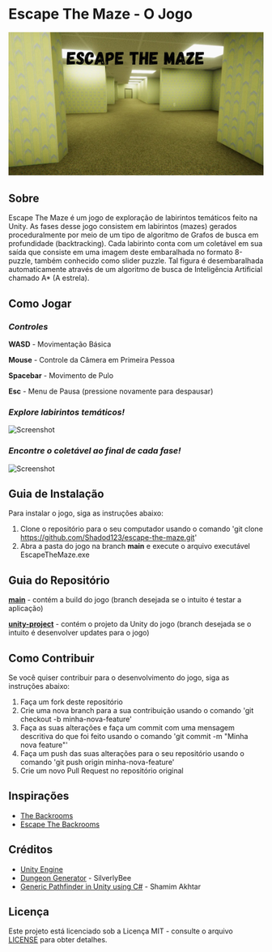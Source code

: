 Escape The Maze - O Jogo
===

![Screenshot](./READMEfiles/gameCover.jpg)


Sobre
---
Escape The Maze é um jogo de exploração de labirintos temáticos feito na Unity. As fases desse jogo consistem em labirintos (mazes) gerados proceduralmente por meio de um tipo de algoritmo de Grafos de busca em profundidade (backtracking). Cada labirinto conta com um coletável em sua saída que consiste em uma imagem deste embaralhada no formato 8-puzzle, também conhecido como slider puzzle. Tal figura é desembaralhada automaticamente através de um algoritmo de busca de Inteligência Artificial chamado A* (A estrela).


Como Jogar
---
### _Controles_

**WASD** - Movimentação Básica 

**Mouse** - Controle da Câmera em Primeira Pessoa

**Spacebar** - Movimento de Pulo

**Esc** - Menu de Pausa (pressione novamente para despausar)

### _Explore labirintos temáticos!_

![Screenshot](./READMEfiles/backroomsInspiredLevelExploration.gif)

### _Encontre o coletável ao final de cada fase!_

![Screenshot](./READMEfiles/spaceStationExitSliderPuzzle.gif)


Guia de Instalação
---
Para instalar o jogo, siga as instruções abaixo:

1. Clone o repositório para o seu computador usando o comando 'git clone https://github.com/Shadod123/escape-the-maze.git'
2. Abra a pasta do jogo na branch **main** e execute o arquivo executável EscapeTheMaze.exe


Guia do Repositório
---
**[main](https://github.com/Shadod123/escape-the-maze/tree/main)** - contém a build do jogo (branch desejada se o intuito é testar a aplicação)

**[unity-project](https://github.com/Shadod123/escape-the-maze/tree/unity-project)** - contém o projeto da Unity do jogo (branch desejada se o intuito é desenvolver updates para o jogo)


Como Contribuir
---
Se você quiser contribuir para o desenvolvimento do jogo, siga as instruções abaixo:

1. Faça um fork deste repositório
2. Crie uma nova branch para a sua contribuição usando o comando 'git checkout -b minha-nova-feature'
3. Faça as suas alterações e faça um commit com uma mensagem descritiva do que foi feito usando o comando 'git commit -m "Minha nova feature"'
4. Faça um push das suas alterações para o seu repositório usando o comando 'git push origin minha-nova-feature'
5. Crie um novo Pull Request no repositório original


Inspirações
---
* [The Backrooms](https://backrooms.fandom.com/wiki/Backrooms_Wiki)
* [Escape The Backrooms](https://store.steampowered.com/app/1943950/Escape_the_Backrooms/)


Créditos
---
* [Unity Engine](https://unity.com/en)
* [Dungeon Generator](github.com/silverlybee/dungeon-generator) - SilverlyBee
* [Generic Pathfinder in Unity using C#](github.com/shamim-akhtar/tutorial-pathfinding/tree/part-2-8-puzzle) - Shamim Akhtar

Licença
---
Este projeto está licenciado sob a Licença MIT - consulte o arquivo [LICENSE](LICENSE) para obter detalhes.
